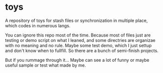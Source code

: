 # toys

A repository of toys for stash files or synchronization in multiple place, which codes in  numerous langs.

You can ignore this repo most of the time. Because most of files just are testing or demo script on what I leaned, and some directries are organizae with no meaning and no rule. Maybe some test demo, which I just settup and don't know when to fullfill. So there are a bunch of semi-finish projects.

But if you rummage through it... Maybe can see a lot of funny or maybe useful  sample or test what made by me.




